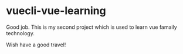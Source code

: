 # vuecli-vue-learning

Good job. This is my second project which is used to learn vue famaily technology.

Wish have a good travel!
